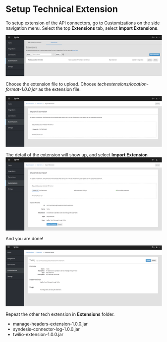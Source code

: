 # Setup Technical Extension


To setup extension of the API connectors, go to Customizations on the side navigation menu. Select the top **Extensions** tab, select **Import Extensions**.

![Setup Technical Extension](docs/images/tech-extension0-01.png)

Choose the extension file to upload. Choose *techextensions/location-format-1.0.0.jar* as the extension file.

![Setup Technical Extension](docs/images/tech-extension0-02.png)

The detail of the extension will show up, and select **Import Extension**
![Setup Technical Extension](docs/images/tech-extension0-03.png)

And you are done! 

![Setup Technical Extension](docs/images/tech-extension0-04.png)

Repeat the other tech extension in **Extensions** folder.

- manage-headers-extension-1.0.0.jar
- syndesis-connector-log-1.0.0.jar
- twilio-extension-1.0.0.jar

